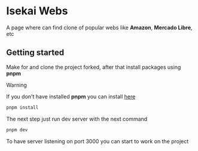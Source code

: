 # Isekai Webs

A page where can find clone of popular webs like **Amazon**, **Mercado Libre**, etc

## Getting started

Make for and clone the project forked, after that install packages using **pnpm**

> [!WARNING]
> If you don't have installed **pnpm** you can install [here](https://pnpm.io/installation)

```bash
pnpm install
```

The next step just run dev server with the next command

```bash
pnpm dev
```

To have server listening on port 3000 you can start to work on the project
